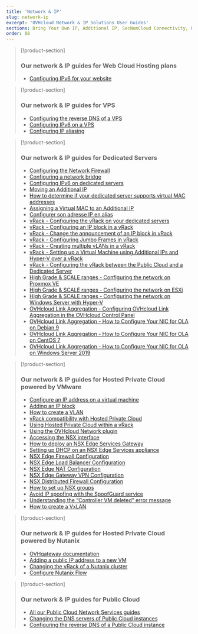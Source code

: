 ```yaml
---
title: 'Network & IP'
slug: network-ip
excerpt: 'OVHcloud Network & IP Solutions User Guides'
sections: Bring Your Own IP, Additional IP, SecNumCloud Connectivity, Our network & IP guides for Web Cloud Hosting plans, Our network & IP guides for VPS, Our network & IP guides for Dedicated Servers, Our network & IP guides for Hosted Private Cloud powered by VMware, Our network & IP guides for Hosted Private Cloud powered by Nutanix, Our network & IP guides for Public Cloud
order: 08
---
```


> [!product-section]
>
> ### Our network & IP guides for Web Cloud Hosting plans
>
> - [Configuring IPv6 for your website](https://docs.ovh.com/us/en/hosting/configure-ipv6-for-your-website/)
>

> [!product-section]
>
> ### Our network & IP guides for VPS
>
> - [Configuring the reverse DNS of a VPS](https://docs.ovh.com/us/en/vps/configure-reverse-dns-vps/)
> - [Configuring IPv6 on a VPS](https://docs.ovh.com/us/en/vps/configuring-ipv6/)
> - [Configuring IP aliasing](https://docs.ovh.com/us/en/vps/network-ipaliasing-vps/)
>

> [!product-section]
>
> ### Our network & IP guides for Dedicated Servers
>
> - [Configuring the Network Firewall](https://docs.ovh.com/us/en/dedicated/firewall-network/)
> - [Configuring a network bridge](https://docs.ovh.com/us/en/dedicated/network-bridging/)
> - [Configuring IPv6 on dedicated servers](https://docs.ovh.com/us/en/dedicated/network-ipv6/)
> - [Moving an Additional IP](https://docs.ovh.com/us/en/dedicated/ip-fo-move/)
> - [How to determine if your dedicated server supports virtual MAC addresses](https://docs.ovh.com/us/en/dedicated/network-support-virtual-mac/)
> - [Assigning a Virtual MAC to an Additional IP](https://docs.ovh.com/us/en/dedicated/network-virtual-mac/)
> - [Configurer son adresse IP en alias](https://docs.ovh.com/fr/dedicated/network-ipaliasing/)
> - [vRack - Configuring the vRack on your dedicated servers](https://docs.ovh.com/us/en/dedicated/configuring-vrack-on-dedicated-servers/)
> - [vRack - Configuring an IP block in a vRack](https://docs.ovh.com/us/en/dedicated/ip-block-vrack/)
> - [vRack - Change the announcement of an IP block in vRack](https://docs.ovh.com/us/en/dedicated/change-anouncement-ip-block-vrack/)
> - [vRack - Configuring Jumbo Frames in vRack](https://docs.ovh.com/us/en/dedicated/network-jumbo/)
> - [vRack - Creating multiple vLANs in a vRack](https://docs.ovh.com/us/en/dedicated/multiple-vlans/)
> - [vRack - Setting up a Virtual Machine using Additional IPs and Hyper-V over a vRack](https://docs.ovh.com/us/en/dedicated/foip-vrack-hyperv/)
> - [vRack - Configuring the vRack between the Public Cloud and a Dedicated Server](https://docs.ovh.com/us/en/dedicated/vrack-pci-ds/)
> - [High Grade & SCALE ranges - Configuring the network on Proxmox VE](https://docs.ovh.com/us/en/dedicated/proxmox-network-hg-scale/)
> - [High Grade & SCALE ranges - Configuring the network on ESXi](https://docs.ovh.com/us/en/dedicated/esxi-network-hg-scale/)
> - [High Grade & SCALE ranges - Configuring the network on Windows Server with Hyper-V](https://docs.ovh.com/us/en/dedicated/hyperv-network-hg-scale/)
> - [OVHcloud Link Aggregation - Configuring OVHcloud Link Aggregation in the OVHcloud Control Panel](https://docs.ovh.com/us/en/dedicated/ola-manager/)
> - [OVHcloud Link Aggregation - How to Configure Your NIC for OLA on Debian 9](https://docs.ovh.com/us/en/dedicated/ola-debian9/)
> - [OVHcloud Link Aggregation - How to Configure Your NIC for OLA on CentOS 7](https://docs.ovh.com/us/en/dedicated/ola-centos7/)
> - [OVHcloud Link Aggregation - How to Configure Your NIC for OLA on Windows Server 2019](https://docs.ovh.com/us/en/dedicated/ola-w2k19/)
>

> [!product-section]
>
> ### Our network & IP guides for Hosted Private Cloud powered by VMware
>
> - [Configure an IP address on a virtual machine](https://docs.ovh.com/us/en/private-cloud/configure-ip-on-virtual-machine/)
> - [Adding an IP block](https://docs.ovh.com/us/en/private-cloud/add-ip-block/)
> - [How to create a VLAN](https://docs.ovh.com/us/en/private-cloud/creation-vlan/)
> - [vRack compatibility with Hosted Private Cloud](https://docs.ovh.com/us/en/private-cloud/vrack-compatibility-hosted-private-cloud/)
> - [Using Hosted Private Cloud within a vRack](https://docs.ovh.com/us/en/private-cloud/using-private-cloud-with-vrack/)
> - [Using the OVHcloud Network plugin](https://docs.ovh.com/us/en/private-cloud/plugin-ovh-network/)
> - [Accessing the NSX interface](https://docs.ovh.com/us/en/private-cloud/accessing-NSX-interface/)
> - [How to deploy an NSX Edge Services Gateway](https://docs.ovh.com/us/en/private-cloud/how-to-deploy-an-nsx-edge-gateway/)
> - [Setting up DHCP on an NSX Edge Services appliance](https://docs.ovh.com/us/en/private-cloud/setup-dhcp-nsx-edge/)
> - [NSX Edge Firewall Configuration](https://docs.ovh.com/us/en/private-cloud/nsx-edge-firewall-configuration/)
> - [NSX Edge Load Balancer Configuration ](https://docs.ovh.com/us/en/private-cloud/nsx-edge-load-balancer-configuration/)
> - [NSX Edge NAT Configuration](https://docs.ovh.com/us/en/private-cloud/nsx-edge-nat-configuration/)
> - [NSX Edge Gateway VPN Configuration](https://docs.ovh.com/us/en/private-cloud/nsx-edge-gateway-vpn-configuration/)
> - [NSX Distributed Firewall Configuration](https://docs.ovh.com/us/en/private-cloud/nsx-distributed-firewall-configuration/)
> - [How to set up NSX groups](https://docs.ovh.com/us/en/private-cloud/setup-nsx-groups/)
> - [Avoid IP spoofing with the SpoofGuard service](https://docs.ovh.com/us/en/private-cloud/spoofguard/)
> - [Understanding the “Controller VM deleted” error message](https://docs.ovh.com/us/en/private-cloud/error-controller-nsx/)
> - [How to create a VxLAN](https://docs.ovh.com/us/en/private-cloud/nsx-creation-vxlan/)

> [!product-section]
>
> ### Our network & IP guides for Hosted Private Cloud powered by Nutanix
>
> - [OVHgateway documentation](https://docs.ovh.com/us/en/nutanix/ovh-gateway-documentation/)
> - [Adding a public IP address to a new VM](https://docs.ovh.com/us/en/nutanix/nutanix-public-ip/)
> - [Changing the vRack of a Nutanix cluster](https://docs.ovh.com/us/en/nutanix/nutanix-change-vrack/)
> - [Configure Nutanix Flow](https://docs.ovh.com/us/en/nutanix/nutanix-flow/)

> [!product-section]
>
> ### Our network & IP guides for Public Cloud
>
> - [All our Public Cloud Network Services guides](https://docs.ovh.com/us/en/publiccloud/network-services/)
> - [Changing the DNS servers of Public Cloud instances](https://docs.ovh.com/us/en/public-cloud/change-instance-dns-servers/)
> - [Configuring the reverse DNS of a Public Cloud instance](https://docs.ovh.com/us/en/public-cloud/configure-reverse-dns-instance/)
>
